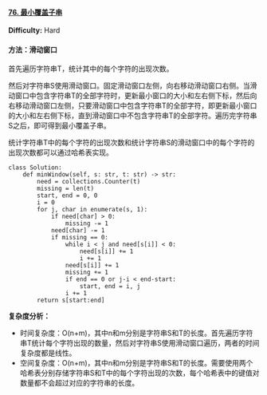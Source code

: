 #### [76. 最小覆盖子串](https://leetcode-cn.com/problems/minimum-window-substring/)

**Difficulty:** Hard

#### 方法：滑动窗口

首先遍历字符串T，统计其中的每个字符的出现次数。

然后对字符串S使用滑动窗口。固定滑动窗口左侧，向右移动滑动窗口右侧。当滑动窗口中包含字符串T的全部字符时，更新最小窗口的大小和左右侧下标，然后向右移动滑动窗口左侧，只要滑动窗口中包含字符串T的全部字符，即更新最小窗口的大小和左右侧下标，直到滑动窗口中不包含字符串T的全部字符。遍历完字符串S之后，即可得到最小覆盖子串。

统计字符串T中的每个字符的出现次数和统计字符串S的滑动窗口中的每个字符的出现次数都可以通过哈希表实现。

```
class Solution:
    def minWindow(self, s: str, t: str) -> str:
        need = collections.Counter(t)            
        missing = len(t)                      
        start, end = 0, 0
        i = 0
        for j, char in enumerate(s, 1):          
            if need[char] > 0:
                missing -= 1
            need[char] -= 1
            if missing == 0:                     
                while i < j and need[s[i]] < 0:  
                    need[s[i]] += 1
                    i += 1
                need[s[i]] += 1                  
                missing += 1                     
                if end == 0 or j-i < end-start:  
                    start, end = i, j
                i += 1                           
        return s[start:end]
```

**复杂度分析：**

- 时间复杂度：O(n+m)，其中n和m分别是字符串S和T的长度。首先遍历字符串T统计每个字符出现的数量，然后对字符串S使用滑动窗口遍历，两者的时间复杂度都是线性。
- 空间复杂度：O(n+m)，其中n和m分别是字符串S和T的长度。需要使用两个哈希表分别存储字符串S和T中的每个字符出现的次数，每个哈希表中的键值对数量都不会超过对应的字符串的长度。